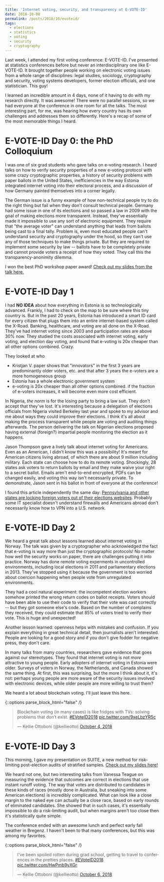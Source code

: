 ```yaml
---
title: 'Internet voting, security, and transparency at E-VOTE-ID'
date: 2018-10-08
permalink: /posts/2018/10/evoteid/
tags:
  - elections
  - statistics
  - voting
  - security
  - cryptography
---
```


Last week, I attended my first voting conference: E-VOTE-ID. I've presented at statistics conferences before but never an interdisciplinary one like E-VOTE-ID. It brought together people working on electronic voting issues from a whole range of disciplines: legal studies, sociology, cryptography and security, voting systems developers, former election officials, and one statistician. This guy!

I learned an incredible amount in 4 days, none of it having to do with my research directly. It was awesome! There were no parallel sessions, so we had everyone at the conference in one room for all the talks. The most interesting part, for me, was hearing how every country has its own challenges and addresses them so differently. Here's a recap of some of the most memorable things I heard.

E-VOTE-ID Day 0: the PhD Colloquium
====================================

I was one of six grad students who gave talks on e-voting research. I heard talks on how to verify security properties of a new e-voting protocol with some crazy cryptographic properties, a history of security problems with paper ballots in the United States, inefficiencies in the way Estonia integrated internet voting into their electoral process, and a discussion of how Germany painted themselves into a corner legally.

The German issue is a funny example of how non-technical people try to do the right thing but fail when they don't consult technical people. Germany had some issue in one of its elections and so passed a law in 2009 with the goal of making elections more transparent. Instead, they've essentially made it impossible to use any sort of electronic equipment. They require that "the average voter" can understand anything that leads from ballots being cast to a final tally. Problem is, even most educated people can't understand security and cryptography under the hood, so they can't use any of those techniques to make things private. But they are required to implement some security by law -- ballots have to be completely private and cannot provide voters a receipt of how they voted. They call this the transparency-anonimity dilemma.

I won the best PhD workshop paper award! [Check out my slides from the talk here.](http://www.kellieottoboni.com/files/2018-10-02-evoteid.pdf)

E-VOTE-ID Day 1
================

I had **NO IDEA** about how everything in Estonia is so technologically advanced. Frankly, I had to check on the map to be sure where this tiny country is. But in the past 20 years, Estonia has introduced a smart ID card for every citizen that plugs them into an entire internet-based system called the X-Road. Banking, healthcare, and voting are all done on the X-Road. They've had internet voting since 2003 and participation rates are above 30% now. They studied the costs associated with internet voting, early voting, and election day voting, and found that e-voting is 20x cheaper than all other options combined. Crazy.

They looked at who
- Kristjan V. paper shows that "innovators" in the first 3 years are predominantly older voters, etc. and that after 3 years the e-voters are a more homogeneous group
- Estonia has a whole electronic government system
- e-voting is 20x cheaper than all other options combined. if the fraction of e-voters increases, it will become even more cost efficient.

In Nigeria, *the norm* is for the losing party to bring a law suit. They don't accept that they've lost. It's interesting because a delegation of elections officials from Nigeria visited Berkeley last year and spoke to my advisor and me about ways they could improve their elections. I think it's all about making the process transparent while people are voting and auditing things afterwards. The person delivering the talk on Nigerian elections proposed having external (foreign?) impartial people monitoring the election as it happens.

Jason Thompson gave a lively talk about internet voting for Americans. Even as an American, I didn't know this was a possibility! It's meant for American citizens living abroad, of which there are about 9 million including military.
Each state can choose how to do its remote voting. Shockingly, 28 states ask voters to return ballots by email and they make waive your right to a secret ballot. Emails aren't end-to-end encrypted, PDFs can be changed easily, and voting this way isn't necessarily private. To demonstrate, Jason sent in his ballot in front of everyone at the conference!

I found this article independently the same day: [Pennsylvania and other states are locking foreign voters out of their elections websites]((http://www2.philly.com/philly/news/pa-uocava-voters-unable-access-absentee-ballot-site-20181002.html)). Probably some IT specialist doesn't understand firewalls and Americans abroad don't necessarily know how to VPN into a U.S. network. 

E-VOTE-ID Day 2
===============
We heard a great talk about lessons learned about internet voting in Norway. The talk was given by a cryptographer who acknowledged the fact that e-voting is way more than just the cryptographic protocols! No matter how well the security works on paper, there are challenges putting it into practice. Norway has done remote voting experments in uncontrolled environments, including local elections in 2011 and parliamentary elections in 2013. They've stopped using it because the government is too worried about coercion happening when people vote from unregulated environments.

They had a cool natural experiment: the incompetent election workers somehow printed the wrong return codes on ballot receipts. Voters should have been able to use their code to verify that their vote was cast correctly -- but they got someone else's code. Based on the number of complains they received, they could estimate that 85% of voters tried to verify their vote. This is huge and unexpected!

Another lesson learned: openness helps with mistakes and confusion. If you explain everything in great technical detail, then journalists aren't interested. People are looking for a good story and if you don't give fodder for negative press, they don't care.

In many talks from many countries, researchers gave evidence that goes against our stereotypes. They found that internet voting is not *more* attractive to young people. Early adopters of internet voting in Estonia were older. Surveys of voters in Norway, the Netherlands, and Canada showed the same thing. At first, this was surprising, but the more I think about it, it's not: perhaps young people are more aware of the security issues involved with electronic devices, while older people are more willing to trust them?

We heard a lot about blockchain voting. I'll just leave this here.

{::options parse_block_html="false" /}

<div class="center">
	<blockquote class="twitter-tweet" data-lang="en"><p lang="en" dir="ltr">Blockchain voting (in many cases) is like fridges with TVs: solving problems that don’t exist. <a href="https://twitter.com/hashtag/EVoteID2018?src=hash&amp;ref_src=twsrc%5Etfw">#EVoteID2018</a> <a href="https://t.co/9xeLbzYR5c">pic.twitter.com/9xeLbzYR5c</a></p>&mdash; Kellie Ottoboni (@kellieotto) <a href="https://twitter.com/kellieotto/status/1047859830168477696?ref_src=twsrc%5Etfw">October 4, 2018</a></blockquote> <script async src="https://platform.twitter.com/widgets.js" charset="utf-8"></script> 
</div>

E-VOTE-ID Day 3
===============

This morning, I gave my presentation on SUITE, a new method for risk-limiting post-election audits of stratified samples. [Check out my slides here!](http://www.kellieottoboni.com/files/2018-10-05-suite.pdf)

We heard not one, but two interesting talks from Vanessa Teague on measuring the evidence that outcomes are correct in elections that use instant runoff voting. The way that votes are distributed to candidates in these kinds of races (mostly done in Australia, but sneaking into some American elections) is incredibly complicated. What can look like a close margin to the naked eye can actually be a close race, based on early rounds of eliminated candidates. She showed that in such cases, it's essentially impossible to do a risk-limiting audit, but when margins aren't too close then it's statistically quite simple.

The conference ended with an awesome lunch and perfect early fall weather in Bregenz. I haven't been to that many conferences, but this was among my favorites.

{::options parse_block_html="false" /}

<div class="center">
	<blockquote class="twitter-tweet" data-lang="en"><p lang="en" dir="ltr">I&#39;ve been spoiled rotten during grad school, getting to travel to conferences in the pretties places. <a href="https://twitter.com/hashtag/EVoteID2018?src=hash&amp;ref_src=twsrc%5Etfw">#EVoteID2018</a> <a href="https://t.co/HwPmb9yXGr">pic.twitter.com/HwPmb9yXGr</a></p>&mdash; Kellie Ottoboni (@kellieotto) <a href="https://twitter.com/kellieotto/status/1048613508282298371?ref_src=twsrc%5Etfw">October 6, 2018</a></blockquote> <script async src="https://platform.twitter.com/widgets.js" charset="utf-8"></script> 

</div>